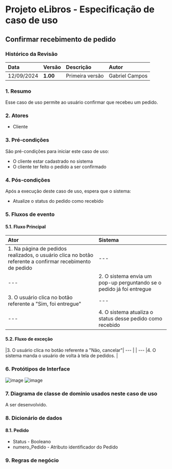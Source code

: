 # Projeto eLibros - Especificação de caso de uso

##  Confirmar recebimento de pedido

### Histórico da Revisão 
|  Data  | Versão | Descrição | Autor |
|:-------|:-------|:----------|:------|
| 12/09/2024 | **1.00** | Primeira versão  | Gabriel Campos |


### 1. Resumo 
Esse caso de uso permite ao usuário confirmar que recebeu um pedido.

### 2. Atores 
- Cliente

### 3. Pré-condições
São pré-condições para iniciar este caso de uso:
- O cliente estar cadastrado no sistema
- O cliente ter feito o pedido a ser confirmado
  
### 4. Pós-condições
Após a execução deste caso de uso, espera que o sistema:
- Atualize o status do pedido como recebido

### 5. Fluxos de evento

#### 5.1. Fluxo Principal 
|  Ator  | Sistema |
|:-------|:------- |
|1. Na página de pedidos realizados, o usuário clica no botão referente a confirmar recebimento de pedido| --- |
| --- |2. O sistema envia um pop-up perguntando se o pedido já foi entregue | 
|3. O usuário clica no botão referente a "Sim, foi entregue"| --- |
| --- |4. O sistema atualiza o status desse pedido como recebido |


#### 5.2. Fluxo de exceção

|3. O usuário clica no botão referente a "Não, cancelar"| --- |
| --- |4. O sistema manda o usuário de volta à tela de pedidos. |

### 6. Protótipos de Interface
![image](https://github.com/user-attachments/assets/2107d6ef-2f4f-4f4b-b647-2ffb4c4f58bc)
![image](https://github.com/user-attachments/assets/c93203e1-223f-4f60-af8a-261abacc1297)



### 7. Diagrama de classe de domínio usados neste caso de uso
A ser desenvolvido.

### 8. Dicionário de dados

#### 8.1. Pedido
- Status - Booleano
- numero_Pedido - Atributo identificador do Pedido


### 9. Regras de negócio

